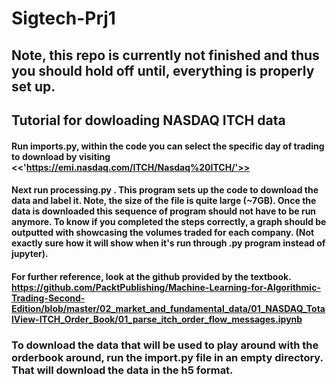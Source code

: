 # Sigtech-Prj1

## Note, this repo is currently not finished and thus you should hold off until, everything is properly set up.

## Tutorial for dowloading NASDAQ ITCH data

#### Run imports.py, within the code you can select the specific day of trading to download by visiting <<'https://emi.nasdaq.com/ITCH/Nasdaq%20ITCH/'>>

#### Next run processing.py . This program sets up the code to download the data and label it. Note, the size of the file is quite large (~7GB). Once the data is downloaded this sequence of program should not have to be run anymore. To know if you completed the steps correctly, a graph should be outputted with showcasing the volumes traded for each company. (Not exactly sure how it will show when it's run through .py program instead of jupyter).

#### For further reference, look at the github provided by the textbook. https://github.com/PacktPublishing/Machine-Learning-for-Algorithmic-Trading-Second-Edition/blob/master/02_market_and_fundamental_data/01_NASDAQ_TotalView-ITCH_Order_Book/01_parse_itch_order_flow_messages.ipynb


### To download the data that will be used to play around with the orderbook around, run the import.py file in an empty directory. That will download the data in the h5 format.

